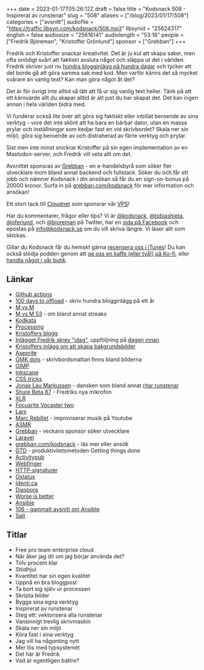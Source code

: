 +++
date = 2023-01-17T05:26:12Z
draft = false
title = "Kodsnack 508 - Inspirerat av runstenar"
slug = "508"
aliases = ["/blog/2023/01/17/508"]
categories = ["avsnitt"]
audiofile = "https://traffic.libsyn.com/kodsnack/508.mp3"
libsynid = "25624317"
english = false
audiosize = "25616141"
audiolength = "53:18"
people = ["Fredrik Björeman", "Kristoffer Grönlund"]
sponsor = ["Grebban"]
+++

Fredrik och Kristoffer snackar kreativitet. Det är ju kul att skapa saker, men ofta onödigt svårt att faktiskt avsluta något och släppa ut det i världen. Fredrik skriver just nu [hundra blogginlägg på hundra dagar](https://100daystooffload.com/) och tycker att det borde gå att göra samma sak med kod. Men varför känns det så mycket svårare än vanlig text? Kan man göra något åt det?

Det är för övrigt inte alltid så lätt att få ur sig vanlig text heller. Tänk på att ett kärnvärde allt du skapar alltid är att just du har skapat det. Det kan ingen annan i hela världen bidra med.

Vi funderar också lite över att göra sig faktiskt eller inbillat beroende av sina verktyg - vore det inte skönt att ha bara en bärbar dator, utan en massa prylar och inställningar som kedjar fast en vid skrivbordet? Skala ner sin miljö, göra sig beroende av och distraherad av färre verktyg och prylar.

Sist men inte minst snickrar Kristoffer på sin egen implementation av en Mastodon-server, och Fredrik vill veta allt om det.

Avsnittet sponsras av [Grebban](https://www.grebban.com/kodsnack) - en e-handelsbyrå som söker fler utvecklare inom bland annat backend och fullstack. Söker du och får ett jobb och nämner Kodsnack i din ansökan så får du en sign-on-bonus på 20000 kronor. Surfa in på [grebban.com/kodsnack](https://www.grebban.com/kodsnack) för mer information och ansökan!

Ett stort tack till [Cloudnet](https://www.cloudnet.se) som sponsrar vår [VPS](https://en.wikipedia.org/wiki/Virtual_private_server)!

Har du kommentarer, frågor eller tips? Vi är [@kodsnack](https://www.twitter.com/kodsnack), [@tobiashieta](https://www.twitter.com/tobiashieta), [@oferlund](https://www.twitter.com/oferlund), och [@bjoreman](https://www.twitter.com/bjoreman) på Twitter, har en [sida på Facebook](https://www.facebook.com/kodsnack) och epostas på [info@kodsnack.se](mailto:info@kodsnack.se) om du vill skriva längre. Vi läser allt som skickas.

Gillar du Kodsnack får du hemskt gärna [recensera oss i iTunes](https://itunes.apple.com/se/podcast/kodsnack/id561631498?l=en)! Du kan också stödja podden genom att <a href="https://ko-fi.com/kodsnack" rel="payment">ge oss en kaffe (eller två!) på Ko-fi</a>, eller [handla något i vår butik](https://shop.spreadshirt.se/kodsnack/).

## Länkar ##
* [Github actions](https://docs.github.com/en/actions)
* [100 days to offload](https://100daystooffload.com/) - skriv hundra blogginlägg på ett år
* [M vs M](https://mvsm.se/)
* [M vs M 53](https://mvsm.se/podcast/53-lagg-det-pa-data/) - om bland annat streaks
* [Kodkata](https://en.wikipedia.org/wiki/Kata#Outside_martial_arts)
* [Processing](https://processing.org/)
* [Kristoffers blogg](https://write.as/oferlund/)
* [Inlägget Fredrik skrev "idag"](https://bjoreman.com/diary/2023/2023-01-12.html), uppföljning på [dagen innan](https://bjoreman.com/diary/2023/2023-01-11.html)
* [Kristoffers inlägg om att skapa bakgrundsbilder](https://write.as/oferlund/aseprite-script-to-fill-with-dot-pattern)
* [Aseprite](https://www.aseprite.org/)
* [GMK dots](https://oblotzky.industries/products/gmk-dots-2) - skrivbordsmattan finns bland bilderna
* [GIMP](https://en.wikipedia.org/wiki/GIMP)
* [Inkscape](https://inkscape.org/)
* [CSS tricks](https://css-tricks.com/)
* [Jonas Lau Markussen](https://jonaslaumarkussen.com/) - dansken som bland annat [ritar runstenar](https://jonaslaumarkussen.com/article/the-runestone-styles/)
* [Shure Beta 87](https://www.shure.com/en-US/products/microphones/beta_87a?variant=BETA87A) - Fredriks nya mikrofon
* [XLR](https://en.wikipedia.org/wiki/XLR_connector)
* [Focusrite Vocaster two ](https://focusrite.com/en/usb-audio-interface/vocaster/vocaster-two)
* [Lars](https://underjord.io/)
* [Marc Rebillet](https://www.youtube.com/@MarcRebillet) - improviserar musik på Youtube
* [ASMR](https://en.wikipedia.org/wiki/ASMR)
* [Grebban](https://www.grebban.com/kodsnack) - veckans sponsor söker utvecklare
* [Laravel](https://laravel.com/)
* [grebban.com/kodsnack](https://www.grebban.com/kodsnack) - läs mer eller ansök
* [GTD](https://en.wikipedia.org/wiki/Getting_Things_Done) - produktivitetsmetoden Getting things done
* [Activitypub](https://en.wikipedia.org/wiki/ActivityPub)
* [Webfinger](https://en.wikipedia.org/wiki/WebFinger)
* [HTTP-signaturer](https://oauth.net/http-signatures/)
* [Ostatus](https://en.wikipedia.org/wiki/OStatus)
* [Identi.ca](https://en.wikipedia.org/wiki/Identi.ca)
* [Diaspora](https://en.wikipedia.org/wiki/Diaspora_%28social_network%29)
* [Worse is better](https://www.dreamsongs.com/WorseIsBetter.html)
* [Ansible](https://www.ansible.com/)
* [106 - gammalt avsnitt om Ansible](https://kodsnack.se/106/)
* [Salt](https://docs.saltproject.io/en/latest/topics/about_salt_project.html)

## Titlar ##
* Free pro team enterprise cloud
* När åker jag dit om jag börjar använda det?
* Tolv procent klar
* Stödhjul
* Kvantitet har sin egen kvalitet
* Uppnå en bra bloggpost
* Ta bort sig själv ur processen
* Skripta bilder
* Bygga sina egna verktyg
* Inspirerat av runstenar
* Steg ett: vektorisera alla runstenar
* Vansinnigt trevlig skrivmaskin
* Skala ner sin miljö
* Köra fast i sina verktyg
* Jag vill ha någonting nytt
* Mer lös med typsystemet
* Det här är Fredrik
* Vad är egentligen bättre?